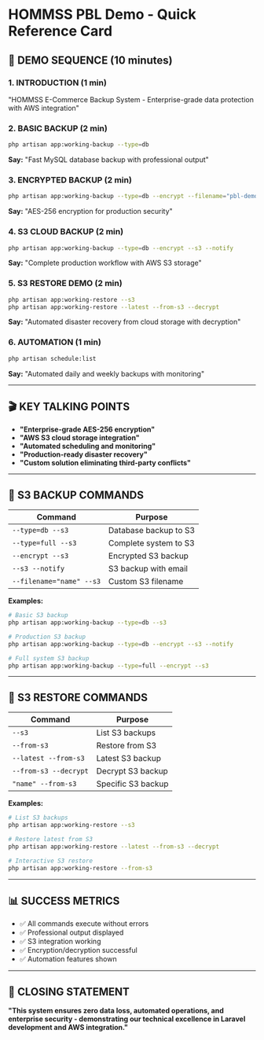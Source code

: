 # HOMMSS PBL Demo - Quick Reference Card

## 🎯 DEMO SEQUENCE (10 minutes)

### **1. INTRODUCTION (1 min)**
"HOMMSS E-Commerce Backup System - Enterprise-grade data protection with AWS integration"

### **2. BASIC BACKUP (2 min)**
```bash
php artisan app:working-backup --type=db
```
**Say:** "Fast MySQL database backup with professional output"

### **3. ENCRYPTED BACKUP (2 min)**
```bash
php artisan app:working-backup --type=db --encrypt --filename="pbl-demo"
```
**Say:** "AES-256 encryption for production security"

### **4. S3 CLOUD BACKUP (2 min)**
```bash
php artisan app:working-backup --type=db --encrypt --s3 --notify
```
**Say:** "Complete production workflow with AWS S3 storage"

### **5. S3 RESTORE DEMO (2 min)**
```bash
php artisan app:working-restore --s3
php artisan app:working-restore --latest --from-s3 --decrypt
```
**Say:** "Automated disaster recovery from cloud storage with decryption"

### **6. AUTOMATION (1 min)**
```bash
php artisan schedule:list
```
**Say:** "Automated daily and weekly backups with monitoring"

---

## 🎬 KEY TALKING POINTS

- **"Enterprise-grade AES-256 encryption"**
- **"AWS S3 cloud storage integration"**
- **"Automated scheduling and monitoring"**
- **"Production-ready disaster recovery"**
- **"Custom solution eliminating third-party conflicts"**

---

## 🚀 S3 BACKUP COMMANDS

| Command | Purpose |
|---------|---------|
| `--type=db --s3` | Database backup to S3 |
| `--type=full --s3` | Complete system to S3 |
| `--encrypt --s3` | Encrypted S3 backup |
| `--s3 --notify` | S3 backup with email |
| `--filename="name" --s3` | Custom S3 filename |

**Examples:**
```bash
# Basic S3 backup
php artisan app:working-backup --type=db --s3

# Production S3 backup
php artisan app:working-backup --type=db --encrypt --s3 --notify

# Full system S3 backup
php artisan app:working-backup --type=full --encrypt --s3
```

---

## 🔄 S3 RESTORE COMMANDS

| Command | Purpose |
|---------|---------|
| `--s3` | List S3 backups |
| `--from-s3` | Restore from S3 |
| `--latest --from-s3` | Latest S3 backup |
| `--from-s3 --decrypt` | Decrypt S3 backup |
| `"name" --from-s3` | Specific S3 backup |

**Examples:**
```bash
# List S3 backups
php artisan app:working-restore --s3

# Restore latest from S3
php artisan app:working-restore --latest --from-s3 --decrypt

# Interactive S3 restore
php artisan app:working-restore --from-s3
```

---

## 📊 SUCCESS METRICS

- ✅ All commands execute without errors
- ✅ Professional output displayed
- ✅ S3 integration working
- ✅ Encryption/decryption successful
- ✅ Automation features shown

---

## 🎯 CLOSING STATEMENT

**"This system ensures zero data loss, automated operations, and enterprise security - demonstrating our technical excellence in Laravel development and AWS integration."**
